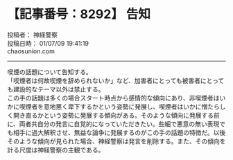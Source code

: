 # 【記事番号：8292】 告知

投稿者： 神経警察  
投稿日時： 01/07/09 19:41:19  
chaosunion.com

---

  
喫煙の話題について告知する。  
「喫煙者は何故喫煙を辞められないか」など、加害者にとっても被害者にとっても建設的なテーマ以外は禁止する。  
この手の話題は多くの場合スタート時点から感情的な傾向にあり、非喫煙者はいかに喫煙者を意地悪く卑下するかという姿勢に発展し、喫煙者はいかに憎たらしく開き直るかという姿勢に発展する傾向がある。そのような傾向に発展する前に、両者共自分の発言に自覚的になっていただきたい。些細で悪意の無い表現でも相手に過大解釈させ、無益な論争に発展するのがこの手の話題の特徴だ。以後そのような傾向が見られた場合、神経警察は発言を削除する。また、その傾向を計る尺度は神経警察の主観である。
